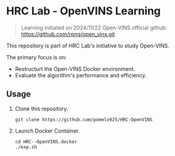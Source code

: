 # HRC Lab - OpenVINS Learning

> Learning initiated on 2024/11/22
> Open-VINS official github: https://github.com/rpng/open_vins.git

This repository is part of HRC Lab's initiative to study Open-VINS.

The primary focus is on:

* Restructurt the Open-VINS Docker environment.
* Evaluate the algorithm's performance and efficiency.

## Usage 

1. Clone this repository.
    ```=
    git clone https://github.com/pomelo925/HRC-OpenVINS
    ```

2. Launch Docker Container.
    ```=
    cd HRC--OpenVINS.docker
    ./exp.sh
    ```
